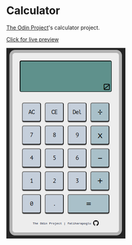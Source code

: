 # Calculator

[The Odin Project](https://www.theodinproject.com/lessons/foundations-calculator)'s calculator project.

[Click for live preview](https://fatiharapoglu.github.io/calculator/)

![RPS](assets/calculator.png)
